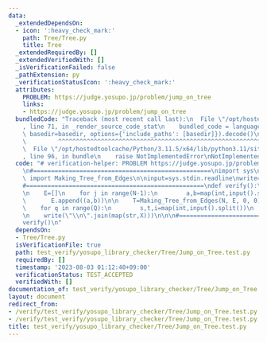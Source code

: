 ```yaml
---
data:
  _extendedDependsOn:
  - icon: ':heavy_check_mark:'
    path: Tree/Tree.py
    title: Tree
  _extendedRequiredBy: []
  _extendedVerifiedWith: []
  _isVerificationFailed: false
  _pathExtension: py
  _verificationStatusIcon: ':heavy_check_mark:'
  attributes:
    PROBLEM: https://judge.yosupo.jp/problem/jump_on_tree
    links:
    - https://judge.yosupo.jp/problem/jump_on_tree
  bundledCode: "Traceback (most recent call last):\n  File \"/opt/hostedtoolcache/Python/3.11.5/x64/lib/python3.11/site-packages/onlinejudge_verify/documentation/build.py\"\
    , line 71, in _render_source_code_stat\n    bundled_code = language.bundle(stat.path,\
    \ basedir=basedir, options={'include_paths': [basedir]}).decode()\n          \
    \         ^^^^^^^^^^^^^^^^^^^^^^^^^^^^^^^^^^^^^^^^^^^^^^^^^^^^^^^^^^^^^^^^^^^^^^^^^^^^^^^^^\n\
    \  File \"/opt/hostedtoolcache/Python/3.11.5/x64/lib/python3.11/site-packages/onlinejudge_verify/languages/python.py\"\
    , line 96, in bundle\n    raise NotImplementedError\nNotImplementedError\n"
  code: "# verification-helper: PROBLEM https://judge.yosupo.jp/problem/jump_on_tree\n\
    \n#==================================================\nimport sys\nfrom Tree.Tree\
    \ import Making_Tree_from_Edges\n\ninput=sys.stdin.readline\nwrite=sys.stdout.write\n\
    #==================================================\ndef verify():\n    N,Q=map(int,input().split())\n\
    \n    E=[]\n    for j in range(N-1):\n        a,b=map(int,input().split())\n \
    \       E.append((a,b))\n\n    T=Making_Tree_from_Edges(N, E, 0, 0)\n\n    X=[0]*Q\n\
    \    for q in range(Q):\n        s,t,i=map(int,input().split())\n        X[q]=T.jump(s,t,i)\n\
    \n    write(\"\\n\".join(map(str,X)))\n\n\n#==================================================\n\
    verify()\n"
  dependsOn:
  - Tree/Tree.py
  isVerificationFile: true
  path: test_verify/yosupo_library_checker/Tree/Jump_on_Tree.test.py
  requiredBy: []
  timestamp: '2023-08-03 01:12:40+09:00'
  verificationStatus: TEST_ACCEPTED
  verifiedWith: []
documentation_of: test_verify/yosupo_library_checker/Tree/Jump_on_Tree.test.py
layout: document
redirect_from:
- /verify/test_verify/yosupo_library_checker/Tree/Jump_on_Tree.test.py
- /verify/test_verify/yosupo_library_checker/Tree/Jump_on_Tree.test.py.html
title: test_verify/yosupo_library_checker/Tree/Jump_on_Tree.test.py
---
```

